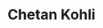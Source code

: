 ---
title: "Chetan Kohli"
# page header background image
image: "/images/team/chetan-kohli.png"
designation: ""
social: "https://www.linkedin.com/in/chetankohli"
# save as draft
draft: false
type: "team-person"
---